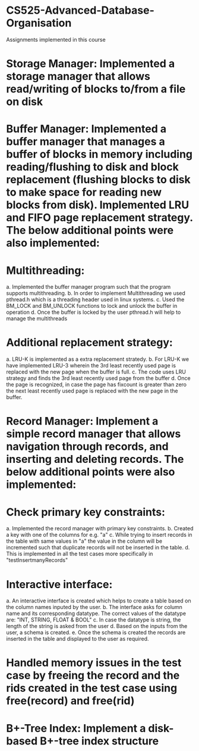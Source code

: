 # CS525-Advanced-Database-Organisation
Assignments implemented in this course
# Storage Manager: Implemented a storage manager that allows read/writing of blocks to/from a file on disk
# Buffer Manager: Implemented a buffer manager that manages a buffer of blocks in memory including reading/flushing to disk and block replacement (flushing blocks to disk to make space for reading new blocks from disk). Implemented LRU and FIFO page replacement strategy. The below additional points were also implemented:
# Multithreading: 
  a. Implemented the buffer manager program such that the program supports multithreading. 
  b. In order to implement Multithreading we used pthread.h which is a threading header used in linux systems. 
  c. Used the BM_LOCK and BM_UNLOCK functions to lock and unlock the buffer in operation
  d. Once the buffer is locked by the user pthread.h will help to manage the multithreads 

# Additional replacement strategy: 
  a. LRU-K is implemented as a extra replacement stratedy. 
  b. For LRU-K we have implemented LRU-3 wherein the 3rd least recently used page is replaced with the new page when the buffer is full. 
  c. The code uses LRU strategy and finds the 3rd least recently used page from the buffer 
  d. Once the page is recognized, in case the page has fixcount is greater than zero the next least recently used page is replaced with the new page in the buffer.

# Record Manager: Implement a simple record manager that allows navigation through records, and inserting and deleting records. The below additional points were also implemented:
# Check primary key constraints:  
  a. Implemented the record manager with primary key constraints.
  b. Created a key with one of the columns for e.g. "a"
  c. While trying to insert records in the table with same values in "a" the value in the column will be incremented such that duplicate records will not be inserted in the table. 
  d. This is implemented in all the test cases more specifically in "testInsertmanyRecords"

# Interactive interface:
  a. An interactive interface is created which helps to create a table based on the column names inputed by the user. 
  b. The interface asks for column name and its corresponding datatype. The correct values of the datatype are: "INT, STRING, FLOAT & BOOL"
  c. In case the datatype is string, the length of the string is asked from the user
  d. Based on the inputs from the user, a schema is created. 
  e. Once the schema is created the records are inserted in the table and displayed to the user as required. 

# Handled memory issues in the test case by freeing the record and the rids created in the test case using free(record) and free(rid)

# B+-Tree Index: Implement a disk-based B+-tree index structure
